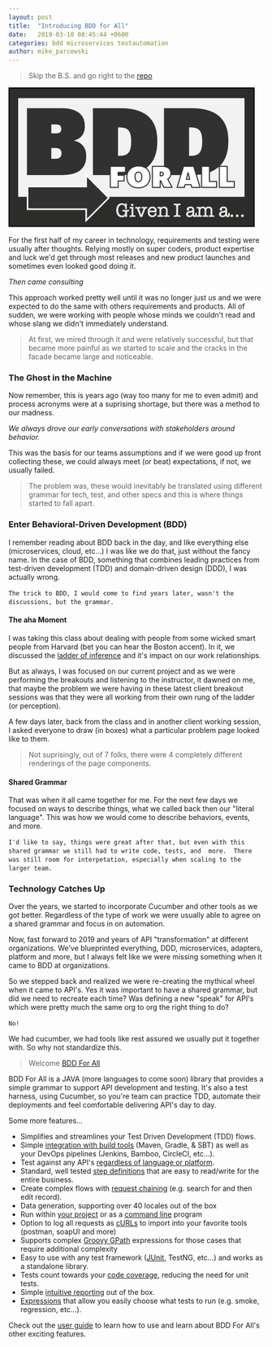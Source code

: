 ```yaml
---
layout: post
title:  "Introducing BDD for All"
date:   2019-03-10 08:45:44 +0600
categories: bdd microservices testautomation
author: mike_parcewski
---
```


> Skip the B.S. and go right to the [repo](https://github.com/Accenture/bdd-for-all)

![BDD For All](https://github.com/Accenture/bdd-for-all/raw/develop/docs/samples/bdd-white-logo.png)

For the first half of my career in technology, requirements and testing were usually after thoughts.  Relying mostly on 
super coders, product expertise and luck we'd get through most releases and new product launches and sometimes even 
looked good doing it.

*Then came consulting*

This approach worked pretty well until it was no longer just *us* and we were expected to do the same with others 
requirements and products.  All of sudden, we were working with people whose minds we couldn't read and whose 
slang we didn't immediately understand.

> At first, we mired through it and were relatively successful, but that became more painful as we started to scale and the cracks in the facade became large and noticeable. 

### The Ghost in the Machine
Now remember, this is years ago (way too many for me to even admit) and process acronyms were at a suprising shortage, 
but there was a method to our madness.

*We always drove our early conversations with stakeholders around behavior.* 

This was the basis for our teams assumptions and if we were good up front collecting these, we could always meet 
(or beat) expectations, if not, we usually failed.

> The problem was, these would inevitably be translated using different grammar for tech, test, and other specs and this is where things started to fall apart.

### Enter Behavioral-Driven Development (BDD)
I remember reading about BDD back in the day, and like everything else (microservices, cloud, etc...) I was like we do 
that, just without the fancy name.  In the case of BDD, something that combines leading practices from test-driven 
development (TDD) and domain-driven design (DDD), I was actually wrong.

`The trick to BDD, I would come to find years later, wasn't the discussions, but the grammar.`

#### The aha Moment
I was taking this class about dealing with people from some wicked smart people from Harvard (bet you can hear the 
Boston accent).  In it, we discussed the [ladder of inference](https://www.extension.harvard.edu/professional-development/blog/solving-problem-problem-solving-meetings) 
and it's impact on our work relationships.

But as always, I was focused on our current project and as we were performing the breakouts and listening to the 
instructor, it dawned on me, that maybe the problem we were having in these latest client breakout sessions was that they 
were all working from their own rung of the ladder (or perception). 

A few days later, back from the class and in another client working session, I asked everyone to draw (in boxes) what a 
particular problem page looked like to them.  

> Not suprisingly, out of 7 folks, there were 4 completely different renderings of the page components.

#### Shared Grammar
That was when it all came together for me.  For the next few days we focused on ways to describe things, what we called 
back then our "literal language".  This was how we would come to describe behaviors, events, and more.  

`I'd like to say, things were great after that, but even with this shared grammar we still had to write code, tests, and 
more.  There was still room for interpetation, especially when scaling to the larger team.`

### Technology Catches Up
Over the years, we started to incorporate Cucumber and other tools as we got better.  Regardless of the type of work 
we were usually able to agree on a shared grammar and focus in on automation.

Now, fast forward to 2019 and years of API "transformation" at different organizations. We've blueprinted everything, 
DDD, microservices, adapters, platform and more, but I always felt like we were missing something when it came to BDD 
at organizations.

So we stepped back and realized we were re-creating the mythical wheel when it came to API's.  Yes it was important to 
have a shared grammar, but did we need to recreate each time?  Was defining a new "speak" for API's which were pretty 
much the same org to org the right thing to do?

`No!`

We had cucumber, we had tools like rest assured we usually put it together with.  So why not standardize this.

> Welcome [BDD For All](https://github.com/Accenture/bdd-for-all)

BDD For All is a JAVA (more languages to come soon) library that provides a simple grammar to support API development 
and testing.  It's also a test harness, using Cucumber, so you're team can practice TDD, automate their deployments 
and feel comfortable delivering API's day to day.

Some more features...

* Simplifies and streamlines your Test Driven Development (TDD) flows.
* Simple [integration with build tools](https://github.com/Accenture/bdd-for-all/tree/develop/docs/RUNNING.md#running) (Maven, Gradle, & SBT) as well as your DevOps pipelines (Jenkins, Bamboo, CircleCI, etc...).
* Test against any API's [regardless of language or platform](https://github.com/Accenture/bdd-for-all/tree/develop/docs/RUNNING.md#running-stand-alone).
* Standard, well tested [step definitions](https://github.com/Accenture/bdd-for-all/tree/develop/docs/GRAMMAR.md) that are easy to read/write for the entire business.
* Create complex flows with [request chaining](https://github.com/Accenture/bdd-for-all/tree/develop/docs/CHAINING.md) (e.g. search for and then edit record).
* Data generation, supporting over 40 locales out of the box
* Run within [your project](https://github.com/Accenture/bdd-for-all/tree/develop/docs/RUNNING.md#running) or as a [command line](https://github.com/Accenture/bdd-for-all/tree/develop/docs/RUNNING.md#running-stand-alone) program
* Option to log all requests as [cURLs](docs/OTHERFEATURES.md#curl-logging) to import into your favorite tools (postman, soapUI and more)
* Supports complex [Groovy GPath](https://github.com/Accenture/bdd-for-all/tree/develop/docs/GPATH.md) expressions for those cases that require additional complexity
* Easy to use with any test framework ([JUnit](https://github.com/Accenture/bdd-for-all/tree/develop/docs/RUNNING.md#running), TestNG, etc...) and works as a standalone library.
* Tests count towards your [code coverage](https://github.com/Accenture/bdd-for-all/tree/develop/docs/OTHERFEATURES.md#jacoco-code-coverage), reducing the need for unit tests.
* Simple [intuitive reporting](https://github.com/Accenture/bdd-for-all/tree/develop/docs/REPORTING.md) out of the box.
* [Expressions](https://github.com/Accenture/bdd-for-all/tree/develop/docs/OTHERFEATURES.md#running-select-tests-aka-tagging) that allow you easily choose what tests to run (e.g. smoke, regression, etc...).

Check out the [user guide](https://github.com/Accenture/bdd-for-all/tree/develop/docs) to learn how to use and learn about BDD For All's other exciting features.